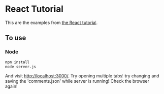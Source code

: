 
# React Tutorial

This are the examples from [the React tutorial](http://facebook.github.io/react/docs/tutorial.html).

## To use

### Node

```sh
npm install
node server.js
```

And visit <http://localhost:3000/>.
Try opening multiple tabs! try changing and saving the 'comments.json' while server is running! Check the browser again!

